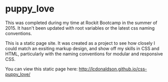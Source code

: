 # puppy_love

This was completed during my time at Rockit Bootcamp in the summer of 2015. It hasn't been updated with root variables or the latest css naming conventions.

This is a static page site. It was created as a project to see how closely I could match an exsiting markup design, and show off my skills in CSS and HTML, particularly with the naming conventions for modular and responsive CSS. 

You can view this static page here: http://lcdonaldson.github.io/css-puppy_love/
